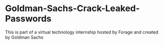 # Goldman-Sachs-Crack-Leaked-Passwords
This is part of a virtual technology internship hosted by Forage and created by Goldman Sachs 

